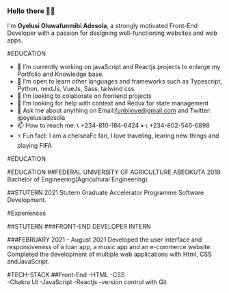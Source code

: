 ### Hello there 👋🏾 


I'm **Oyelusi Oluwafunmibi Adesola**, a strongly motivated Front-End Developer with a passion for designing well-functioning websites and web apps.

#EDUCATION


- 🔭 I’m currently working on javaScript and Reactjs projects to enlarge my Portfolio and Knowledge base.
- 🌱 I’m open to learn other languages and frameworks such as Typescript, Python, nextJs, VueJs, Sass, tailwind css
- 👯 I’m looking to colaborate on frontend projects
- 🤔 I’m looking for help with context and Redux for state management
- 💬 Ask me about anything on Email:funbiioye@gmail.com and Twitter: @oyelusiadesola
- 📫 How to reach me: 📞 +234-810-184-6424 • 📞 +234-802-546-6898
- ⚡ Fun fact: I am a chelseaFc fan, I love traveling, learing new things and playing FIFA

#EDUCATION

  
#EDUCATION
##FEDERAL UNIVERSITY OF AGRICULTURE ABEOKUTA 2019
Bachelor of Engineering(Agricultural Engineering).

##STUTERN 2021
Stutern Graduate Accelerator Programme Software Development.

#Experiences

##STUTERN
###FRONT-END DEVELOPER INTERN

###FEBRUARY 2021 - August 2021
Developed the user interface and responsiveness of a loan app, a music app and an e-commerce website.
Completed the development of multiple web applications with Html, CSS andJavaScript.


#TECH-STACK
##Front-End
-HTML
-CSS	
-Chakra UI
-JavaScript
-Reactjs
-version control with Git
